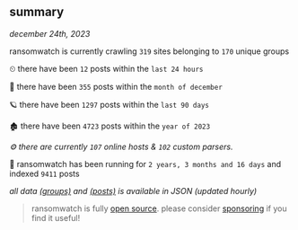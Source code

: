 
## summary
_december 24th, 2023_

ransomwatch is currently crawling `319` sites belonging to `170` unique groups

⏲ there have been `12` posts within the `last 24 hours`

🦈 there have been `355` posts within the `month of december`

🪐 there have been `1297` posts within the `last 90 days`

🏚 there have been `4723` posts within the `year of 2023`

_⚙️ there are currently `107` online hosts & `102` custom parsers._

🦕 ransomwatch has been running for `2 years, 3 months and 16 days` and indexed `9411` posts

_all data  [(groups)](http://ransomwhat.telemetry.ltd/groups) and [(posts)](http://ransomwhat.telemetry.ltd/posts) is available in JSON (updated hourly)_

> ransomwatch is fully [open source](https://github.com/joshhighet/ransomwatch#ransomwatch--). please consider [sponsoring](https://github.com/sponsors/joshhighet) if you find it useful!
